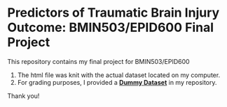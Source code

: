 # Predictors of Traumatic Brain Injury Outcome: BMIN503/EPID600 Final Project

This repository contains my final project for BMIN503/EPID600

1. The html file was knit with the actual dataset located on my computer.
1. For grading purposes, I provided a [**Dummy Dataset**][ref-dummydata] in my repository.

Thank you!

<!-- Links -->
[ref-dummydata]: https://raw.githubusercontent.com/HaberM/BMIN503_Final_Project/master/DummyData.csv
